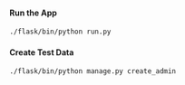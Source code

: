 #### Run the App
```sh
./flask/bin/python run.py 
```

#### Create Test Data

```sh
./flask/bin/python manage.py create_admin
```